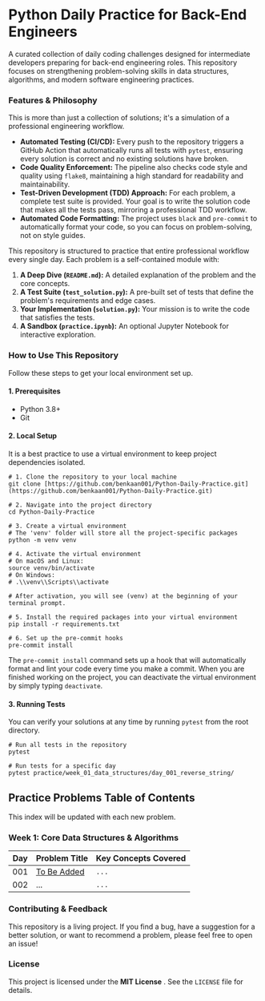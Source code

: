 # Python Daily Practice for Back-End Engineers

A curated collection of daily coding challenges designed for intermediate developers preparing for back-end engineering roles. This repository focuses on strengthening problem-solving skills in data structures, algorithms, and modern software engineering practices.

### Features & Philosophy

This is more than just a collection of solutions; it's a simulation of a professional engineering workflow.

* **Automated Testing (CI/CD):** Every push to the repository triggers a GitHub Action that automatically runs all tests with `pytest`, ensuring every solution is correct and no existing solutions have broken.
* **Code Quality Enforcement:** The pipeline also checks code style and quality using `flake8`, maintaining a high standard for readability and maintainability.
* **Test-Driven Development (TDD) Approach:** For each problem, a complete test suite is provided. Your goal is to write the solution code that makes all the tests pass, mirroring a professional TDD workflow.
* **Automated Code Formatting:** The project uses `black` and `pre-commit` to automatically format your code, so you can focus on problem-solving, not on style guides.

This repository is structured to practice that entire professional workflow every single day. Each problem is a self-contained module with:

1. **A Deep Dive (`README.md`):** A detailed explanation of the problem and the core concepts.
2. **A Test Suite (`test_solution.py`):** A pre-built set of tests that define the problem's requirements and edge cases.
3. **Your Implementation (`solution.py`):** Your mission is to write the code that satisfies the tests.
4. **A Sandbox (`practice.ipynb`):** An optional Jupyter Notebook for interactive exploration.

### How to Use This Repository

Follow these steps to get your local environment set up.

#### 1. Prerequisites

* Python 3.8+
* Git

#### 2. Local Setup

It is a best practice to use a virtual environment to keep project dependencies isolated.

```
# 1. Clone the repository to your local machine
git clone [https://github.com/benkaan001/Python-Daily-Practice.git](https://github.com/benkaan001/Python-Daily-Practice.git)

# 2. Navigate into the project directory
cd Python-Daily-Practice

# 3. Create a virtual environment
# The 'venv' folder will store all the project-specific packages
python -m venv venv

# 4. Activate the virtual environment
# On macOS and Linux:
source venv/bin/activate
# On Windows:
# .\\venv\\Scripts\\activate

# After activation, you will see (venv) at the beginning of your terminal prompt.

# 5. Install the required packages into your virtual environment
pip install -r requirements.txt

# 6. Set up the pre-commit hooks
pre-commit install

```

The `pre-commit install` command sets up a hook that will automatically format and lint your code every time you make a commit. When you are finished working on the project, you can deactivate the virtual environment by simply typing `deactivate`.

#### 3. Running Tests

You can verify your solutions at any time by running `pytest` from the root directory.

```
# Run all tests in the repository
pytest

# Run tests for a specific day
pytest practice/week_01_data_structures/day_001_reverse_string/

```

## Practice Problems Table of Contents

This index will be updated with each new problem.

### Week 1: Core Data Structures & Algorithms

| **Day** | **Problem Title**                                                                                 | **Key Concepts Covered** |
| ------------- | ------------------------------------------------------------------------------------------------------- | ------------------------------ |
| 001           | [To Be Added](https://www.google.com/search?q=./practice/week_01_data_structures/day_001_placeholder/ "null") | `...`                        |
| 002           | ...                                                                                                     | `...`                        |

### Contributing & Feedback

This repository is a living project. If you find a bug, have a suggestion for a better solution, or want to recommend a problem, please feel free to open an issue!

### License

This project is licensed under the  **MIT License** . See the `LICENSE` file for details.
